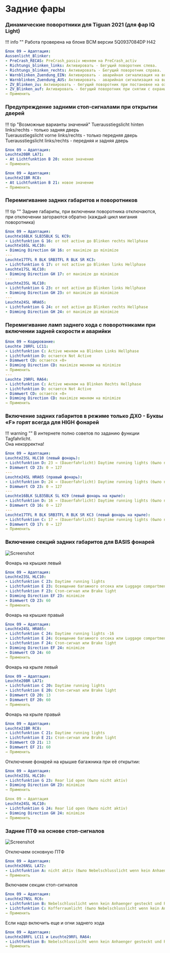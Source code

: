
# Задние фары

### Динамические поворотники для Tiguan 2021 (для фар IQ Light)

!!! info ""
    Работа проверена на блоке BCM версии 5Q0937084DP H42  

``` yaml title="логин-пароль: 31347"
Блок 09 → Адаптация:
Aussenlicht_Blinker:
- PreCrash_RECAS: PreCrash_passiv меняем на PreCrash_activ
- Richtungs_blinken_links: Активировать - Бегущий поворотник слева.
- Richtungs_blinken_rechts: Активировать - Бегущий поворотник справа.
- Warnblinken_Zuendung_EIN: Активировать - аварийная сигнализация на включённом зажигании.
- Warnblinken_Zuendung_AUS: Активировать - аварийная сигнализация на выключённом зажигании.
- ZV_Blinken_zu: Активировать - бегущий поворотник при постановке на охрану.
- ZV_Blinken_auf: Активировать - бегущий поворотник при снятии с охраны.
→ Применить
``` 

### Предупреждение задними стоп-сигналами при открытии дверей

!!! tip "Возможные варианты значений"
    Tuerausstiegslicht hinten links/rechts - только задняя дверь  
    Tuerausstiegslicht vorne links/rechts - только передняя дверь  
    Tuerausstiegslicht links/rechts - передняя и задняя дверь  

``` yaml title="логин-пароль: 31347"
Блок 09 → Адаптация:
Leuchte20BR LA71:
- At Lichtfunktion B 20: новое значение
→ Применить
```
``` yaml title="логин-пароль: 31347"
Блок 09 → Адаптация:
Leuchte21BR RC8:
- At Lichtfunktion B 21: новое значение
→ Применить
```

### Перемигивание задних габаритов и поворотников

!!! tip ""
    Задние габариты, при включении поворотника отключаются, при отключении загораются обратно (каждый цикл мигания поворотника)
    
``` yaml title="логин-пароль: 31347"
Блок 09 → Адаптация:
Leuchte16BLK SLB35BLK SL KC9:
- Lichtfunktion G 16: от not active до Blinken rechts Hellphase
Leuchte16SL HLC10:
- Dimming Direction GH 16: от maximize до minimize
---
Leuchte17TFL R BLK SRB3TFL R BLK SR KC3:
- Lichtfunktion G 17: от not active до Blinken links Hellphase
Leuchte17SL HLC10:
- Dimming Direction GH 17: от maximize до minimize
---
Leuchte23SL HLC10:
- Lichtfunktion G 23: от not active до Blinken links Hellphase
- Dimming Direction GH 23: от maximize до minimize
---
Leuchte24SL HRA65:
- Lichtfunktion G 24: от not active до Blinken rechts Hellphase
- Dimming Direction GH 24: от maximize до minimize
```

### Перемигивание ламп заднего хода с поворотниками при включении задней скорости и аварийки

``` yaml title="логин-пароль: 31347"
Блок 09 → Кодирование:
Leuchte 28RFL LC11:
- Lichtfunktion C: Active меняем на Blinken Links Hellphase
- Lichtfunktion D: остается Not Active
- Dimmwert СD: остается «0»
- Dimming Direction CD: maximize меняем на minimize
→ Применить
---
Leuchte 29RFL RA64:
- Lichtfunktion C: Active меняем на Blinken Rechts Hellphase
- Lichtfunktion D: остается Not Active
- Dimmwert СD: остается «0»
- Dimming Direction CD: maximize меняем на minimize
→ Применить
```

### Включение задних габаритов в режиме только ДХО - Буквы «F» горят всегда для HIGH фонарей

!!! warning ""
    В интернете полно советов по заданию функции Tagfahrlicht.  
    Она некорректна!

``` yaml title="логин-пароль: 31347"
Блок 09 → Адаптация:
Leuchte23SL HLC10 (левый фонарь):
- Lichtfunktion D: 23 → (Dauerfahrlicht) Daytime running lights (было nicht aktiv)
- Dimmwert CD 23: 0 → 127
---
Leuchte24SL HRA65 (правый фонарь):
- Lichtfunktion D: 24 → (Dauerfahrlicht) Daytime running lights (было nicht aktiv)
- Dimmwert CD 23: 0 → 127
---
Leuchte16BLK SLB35BLK SL KC9 (левый фонарь на крыле):
- Lichtfunktion D: 16 → (Dauerfahrlicht) Daytime running lights (было nicht aktiv)
- Dimmwert CD 16: 0 → 127
---
Leuchte17TFL R BLK SRB3TFL R BLK SR KC3 (левый фонарь на крыле):
- Lichtfunktion C: 17 → (Dauerfahrlicht) Daytime running lights (было nicht aktiv)
- Dimmwert CD 17: 0 → 127
→ Применить
```

### Включение секций задних габаритов для BASIS фонарей

![Screenshot](../images/MQB/basicPTF.png)

Фонарь на крышке левый
``` yaml title="логин-пароль: 31347"
Блок 09 → Адаптация:
Leuchte23SL HLC10:
- Lichtfunktion C 23: Daytime running lights
- Lichtfunktion E 23: Освещение багажного отсека или Luggage compartment light
- Lichtfunktion F 23: Стоп-сигнал или Brake light
- Dimming Direction EF 23: minimize
- Dimmwert CD 23: 60
→ Применить
```

Фонарь на крышке правый
``` yaml title="логин-пароль: 31347"
Блок 09 → Адаптация:
Leuchte24SL HRA65:
- Lichtfunktion C 24: Daytime running lights -16
- Lichtfunktion E 24: Освещение багажного отсека или Luggage compartment light
- Lichtfunktion F 24: Стоп-сигнал или Brake light
- Dimming Direction EF 24: minimize
- Dimmwert CD 24: 60
→ Применить
```

Фонарь на крыле левый
``` yaml title="логин-пароль: 31347"
Блок 09 → Адаптация:
Leuchte20BR LA71:
- Lichtfunktion C 20: Daytime running lights
- Lichtfunktion E 20: Стоп-сигнал или Brake light
- Dimmwert CD 20: 13
- Dimmwert EF 20: 60
→ Применить
```

Фонарь на крыле правый
``` yaml title="логин-пароль: 31347"
Блок 09 → Адаптация:
Leuchte21BR RC8:
- Lichtfunktion C 21: Daytime running lights
- Lichtfunktion E 21: Стоп-сигнал или Brake light 
- Dimmwert CD 21: 13
- Dimmwert EF 21: 60
→ Применить
```

Отключение фонарей на крышке багажника при её открытии:
``` yaml title="логин-пароль: 31347"
Блок 09 → Адаптация:
Leuchte23SL HLC10:
- Lichtfunktion G 23: Rear lid open (было nicht aktiv)
- Dimming Direction GH 23: minimize
→ Применить
```
``` yaml title="логин-пароль: 31347"
Блок 09 → Адаптация
Leuchte24SL HLC10:
- Lichtfunktion G 24: Rear lid open (было nicht aktiv)
- Dimming Direction GH 24: minimize
→ Применить
```

### Задние ПТФ на основе стоп-сигналов

![Screenshot](../images/MQB/newPTF.png)

Отключаем основную ПТФ
``` yaml title="логин-пароль: 31347"
Блок 09 → Адаптация:
Leuchte26NSL LA72:
- Lichtfunktion A: nicht aktiv (было Nebelschlusslicht wenn kein Anhaenger gesteckt und Rechtsverkehr)
→ Применить
```

Включаем секции стоп-сигналов
``` yaml title="логин-пароль: 31347"
Блок 09 → Адаптация:
Leuchte27NSL RC6:
- Lichtfunktion B: Nebelschlusslicht wenn kein Anhaenger gesteckt und Rechtsverkehr (было Nicht aktiv)
- Lichtfunktion C: Kofferraumlicht (было Nebelschlusslicht wenn kein Anhaenger gesteckt und Rechtsverkehr)
→ Применить
```

Если надо включить еще и огни заднего хода
``` yaml title="логин-пароль: 31347"
Блок 09 → Адаптация:
Leuchte28RFL LC11 и Leuchte29RFL RA64:
- Lichtfunktion В: Nebelschlusslicht wenn kein Anhaenger gesteckt und Rechtsverkehr (было Nicht aktiv)
→ Применить
```